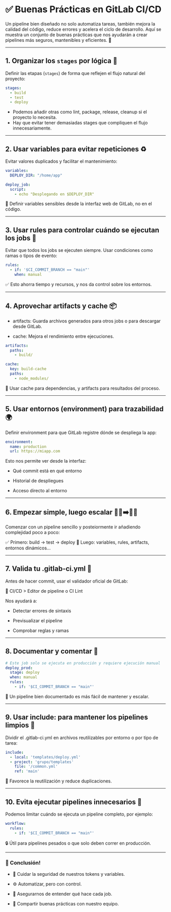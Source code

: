 # ✅ Buenas Prácticas en GitLab CI/CD

Un pipeline bien diseñado no solo automatiza tareas, también mejora la calidad del código, reduce errores y acelera el ciclo de desarrollo. Aquí se muestra un conjunto de buenas prácticas que nos ayudarán a crear pipelines más seguros, mantenibles y eficientes. 🚀

---

## 1. Organizar los `stages` por lógica 🧱

Definir las etapas (`stages`) de forma que reflejen el flujo natural del proyecto:

```yaml
stages:
  - build
  - test
  - deploy
```
-  Podemos añadir otras como lint, package, release, cleanup si el proyecto lo necesita.
-  Hay que evitar tener demasiadas stages que compliquen el flujo innecesariamente.

---

## 2. Usar variables para evitar repeticiones ♻️

Evitar valores duplicados y facilitar el mantenimiento:

```yaml
variables:
  DEPLOY_DIR: "/home/app"

deploy_job:
  script:
    - echo "Desplegando en $DEPLOY_DIR"
```

🔐 Definir variables sensibles desde la interfaz web de GitLab, no en el código.

---

## 3. Usar rules para controlar cuándo se ejecutan los jobs 🧠

Evitar que todos los jobs se ejecuten siempre. Usar condiciones como ramas o tipos de evento:

```yaml
rules:
  - if: '$CI_COMMIT_BRANCH == "main"'
    when: manual
```
✅ Esto ahorra tiempo y recursos, y nos da control sobre los entornos.

---

## 4. Aprovechar artifacts y cache 📦

- artifacts: Guarda archivos generados para otros jobs o para descargar desde GitLab.

- cache: Mejora el rendimiento entre ejecuciones.

```yaml
artifacts:
  paths:
    - build/

cache:
  key: build-cache
  paths:
    - node_modules/
```

📌 Usar cache para dependencias, y artifacts para resultados del proceso.

---

## 5. Usar entornos (environment) para trazabilidad 🌍

Definir environment para que GitLab registre dónde se despliega la app:

```yaml
environment:
  name: production
  url: https://miapp.com
```

Esto nos permite ver desde la interfaz:

- Qué commit está en qué entorno

- Historial de despliegues

- Acceso directo al entorno

---

## 6. Empezar simple, luego escalar 🚶‍♂️➡️🏃‍♀️

Comenzar con un pipeline sencillo y posteiormente ir añadiendo complejidad poco a poco:

✅ Primero: build → test → deploy
🧪 Luego: variables, rules, artifacts, entornos dinámicos…

---

## 7. Valida tu .gitlab-ci.yml 🧪

Antes de hacer commit, usar el validador oficial de GitLab:

🔗 CI/CD > Editor de pipeline o CI Lint

Nos ayudará a:

- Detectar errores de sintaxis

- Previsualizar el pipeline

- Comprobar reglas y ramas

---

## 8. Documentar y comentar 📝

```yaml
# Este job solo se ejecuta en producción y requiere ejecución manual
deploy_prod:
  stage: deploy
  when: manual
  rules:
    - if: '$CI_COMMIT_BRANCH == "main"'
```
📌 Un pipeline bien documentado es más fácil de mantener y escalar.

---

## 9. Usar include: para mantener los pipelines limpios 📂

Dividir el .gitlab-ci.yml en archivos reutilizables por entorno o por tipo de tarea:

```yaml
include:
  - local: 'templates/deploy.yml'
  - project: 'grupo/templates'
    file: '/common.yml'
    ref: 'main'
```
🔁 Favorece la reutilización y reduce duplicaciones.

---

## 10. Evita ejecutar pipelines innecesarios 🔁

Podemos limitar cuándo se ejecuta un pipeline completo, por ejemplo:

```yaml
workflow:
  rules:
    - if: '$CI_COMMIT_BRANCH == "main"'
```
🔒 Útil para pipelines pesados o que solo deben correr en producción.

---

### 🏁 Conclusión!
- 🔐 Cuidar la seguridad de nuestros tokens y variables.

- ⚙️ Automatizar, pero con control.

- 🧠 Asegurarnos de entender qué hace cada job.

- 🫶 Compartir buenas prácticas con nuestro equipo.

  
